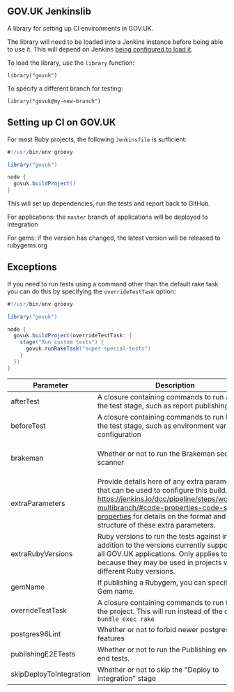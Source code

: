 ## GOV.UK Jenkinslib

A library for setting up CI environments in GOV.UK.

The library will need to be loaded into a Jenkins instance before being able to use it. This
will depend on Jenkins [being configured to load it](https://jenkins.io/doc/book/pipeline/shared-libraries/#global-shared-libraries).

To load the library, use the `library` function:

`library("govuk")`

To specify a different branch for testing:

`library("govuk@my-new-branch")`

## Setting up CI on GOV.UK

For most Ruby projects, the following `Jenkinsfile` is sufficient:

```groovy
#!/usr/bin/env groovy

library("govuk")

node {
  govuk.buildProject()
}
```

This will set up dependencies, run the tests and report back to GitHub.

For applications: the `master` branch of applications will be deployed to integration

For gems: if the version has changed, the latest version will be released to rubygems.org

## Exceptions


If you need to run tests using a command other than the default rake task
you can do this by specifying the `overrideTestTask` option:

```groovy
#!/usr/bin/env groovy

library("govuk")

node {
  govuk.buildProject(overrideTestTask: {
    stage("Run custom tests") {
      govuk.runRakeTask("super-special-tests")
    }
  })
}
```

Parameter | Description | Default
--- | --- | ---
afterTest | A closure containing commands to run after the test stage, such as report publishing |
beforeTest | A closure containing commands to run before the test stage, such as environment variable configuration
brakeman | Whether or not to run the Brakeman security scanner | `true` if a Rails app, otherwise `false`
extraParameters | Provide details here of any extra parameters that can be used to configure this build.  See: https://jenkins.io/doc/pipeline/steps/workflow-multibranch/#code-properties-code-set-job-properties for details on the format and structure of these extra parameters. |
extraRubyVersions | Ruby versions to run the tests against in addition to the versions currently supported by all GOV.UK applications. Only applies to gems because they may be used in projects with different Ruby versions. | `[]`
gemName | If publishing a Rubygem, you can specify the Gem name. | Repository name
overrideTestTask | A closure containing commands to run to test the project. This will run instead of the default `bundle exec rake` |
postgres96Lint | Whether or not to forbid newer postgres features | `true`
publishingE2ETests | Whether or not to run the Publishing end-to-end tests. | `false`
skipDeployToIntegration | Whether or not to skip the "Deploy to integration" stage | `false`

